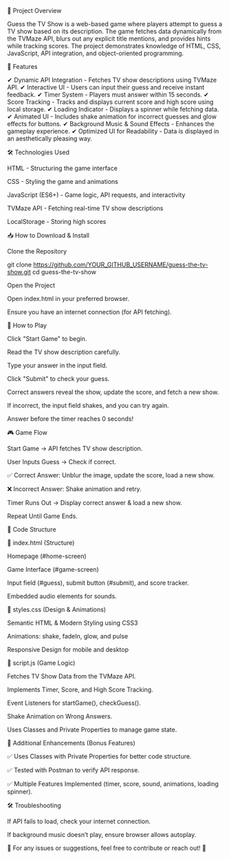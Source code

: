📌 Project Overview

Guess the TV Show is a web-based game where players attempt to guess a TV show based on its description. The game fetches data dynamically from the TVMaze API, blurs out any explicit title mentions, and provides hints while tracking scores. The project demonstrates knowledge of HTML, CSS, JavaScript, API integration, and object-oriented programming.

🎯 Features

✔ Dynamic API Integration - Fetches TV show descriptions using TVMaze API.
✔ Interactive UI - Users can input their guess and receive instant feedback.
✔ Timer System - Players must answer within 15 seconds.
✔ Score Tracking - Tracks and displays current score and high score using local storage.
✔ Loading Indicator - Displays a spinner while fetching data.
✔ Animated UI - Includes shake animation for incorrect guesses and glow effects for buttons.
✔ Background Music & Sound Effects - Enhances the gameplay experience.
✔ Optimized UI for Readability - Data is displayed in an aesthetically pleasing way.

🛠️ Technologies Used

HTML - Structuring the game interface

CSS - Styling the game and animations

JavaScript (ES6+) - Game logic, API requests, and interactivity

TVMaze API - Fetching real-time TV show descriptions

LocalStorage - Storing high scores


📥 How to Download & Install

Clone the Repository

git clone https://github.com/YOUR_GITHUB_USERNAME/guess-the-tv-show.git
cd guess-the-tv-show

Open the Project

Open index.html in your preferred browser.

Ensure you have an internet connection (for API fetching).


🚀 How to Play

Click "Start Game" to begin.

Read the TV show description carefully.

Type your answer in the input field.

Click "Submit" to check your guess.

Correct answers reveal the show, update the score, and fetch a new show.

If incorrect, the input field shakes, and you can try again.

Answer before the timer reaches 0 seconds!


🎮 Game Flow

Start Game → API fetches TV show description.

User Inputs Guess → Check if correct.

✅ Correct Answer: Unblur the image, update the score, load a new show.

❌ Incorrect Answer: Shake animation and retry.

Timer Runs Out → Display correct answer & load a new show.

Repeat Until Game Ends.


📝 Code Structure

📌 index.html (Structure)

Homepage (#home-screen)

Game Interface (#game-screen)

Input field (#guess), submit button (#submit), and score tracker.

Embedded audio elements for sounds.


🎨 styles.css (Design & Animations)

Semantic HTML & Modern Styling using CSS3

Animations: shake, fadeIn, glow, and pulse

Responsive Design for mobile and desktop


🚀 script.js (Game Logic)

Fetches TV Show Data from the TVMaze API.

Implements Timer, Score, and High Score Tracking.

Event Listeners for startGame(), checkGuess().

Shake Animation on Wrong Answers.

Uses Classes and Private Properties to manage game state.


📌 Additional Enhancements (Bonus Features)

✅ Uses Classes with Private Properties for better code structure.

✅ Tested with Postman to verify API response.

✅ Multiple Features Implemented (timer, score, sound, animations, loading spinner).


🛠️ Troubleshooting

If API fails to load, check your internet connection.

If background music doesn’t play, ensure browser allows autoplay.

📩 For any issues or suggestions, feel free to contribute or reach out! 🚀